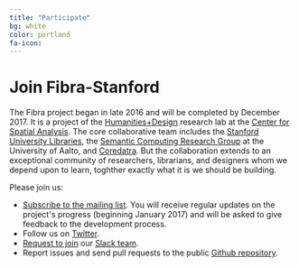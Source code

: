 ```yaml
---
title: "Participate"
bg: white
color: portland
fa-icon: 
---
```


# Join Fibra-Stanford

The Fibra project began in late 2016 and will be completed by December 2017. It is a project of the [Humanities+Design](http://hdlab.stanford.edu) research lab at the [Center for Spatial Analysis](http://cesta.stanford.edu). The core collaborative team includes the [Stanford University Libraries](http://library.stanford.edu/), the [Semantic Computing Research Group](https://seco.cs.aalto.fi/) at the University of Aalto, and [Coredatra](http://coredatra.com/). But the collaboration extends to an exceptional community of researchers, librarians, and designers whom we depend upon to learn, toghther exactly what it is we should be building.

Please join us:

* [Subscribe to the mailing list](https://mailman.stanford.edu/mailman/listinfo/fibra-stanford). You will receive regular updates on the project's progress (beginning January 2017) and will be asked to give feedback to the development process. 
* Follow us on [Twitter](http://twitter.com/@hdstanford).
* [Request to join](mailto:cncoleman@stanford.edu) our [Slack team](fibra-stanford.slack.com).
* Report issues and send pull requests to the public [Github repository](https://github.com/humanitiesplusdesign/fibra).

